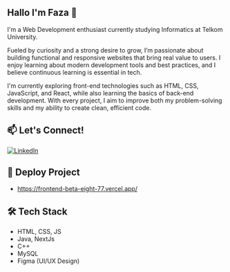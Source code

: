 ## Hallo I'm Faza 👋
I'm a Web Development enthusiast currently studying Informatics at Telkom University.

Fueled by curiosity and a strong desire to grow, I’m passionate about building functional and responsive websites that bring real value to users. I enjoy learning about modern development tools and best practices, and I believe continuous learning is essential in tech.

I'm currently exploring front-end technologies such as HTML, CSS, JavaScript, and React, while also learning the basics of back-end development. With every project, I aim to improve both my problem-solving skills and my ability to create clean, efficient code.

## 📫 Let's Connect!
[![LinkedIn](https://img.shields.io/badge/LinkedIn-blue?logo=linkedin&style=flat)](https://https://www.linkedin.com/in/faza-farih-riyadi-22a6052a2)

## 🚀 Deploy Project
- https://frontend-beta-eight-77.vercel.app/

## 🛠️ Tech Stack
- HTML, CSS, JS
- Java, NextJs
- C++
- MySQL
- Figma (UI/UX Design)
